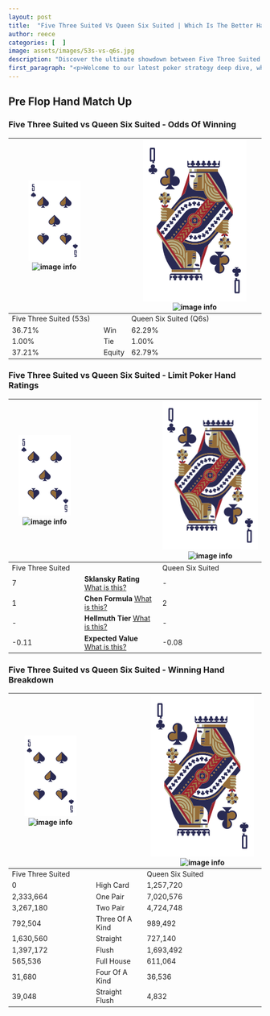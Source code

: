 ```yaml
---
layout: post
title:  "Five Three Suited Vs Queen Six Suited | Which Is The Better Hand In Poker? A Complete Guide"
author: reece
categories: [  ]
image: assets/images/53s-vs-q6s.jpg
description: "Discover the ultimate showdown between Five Three Suited and Queen Six Suited in poker! Uncover the odds, strategies, and scenarios where one hand triumphs over the other. Get ready to up your poker game with this thrilling analysis."
first_paragraph: "<p>Welcome to our latest poker strategy deep dive, where we're pitting two distinct hands against each other in a high-stakes showdown: Five Three Suited vs Queen Six Suited.</p><p>In the dynamic world of poker, every decision counts, and knowing which hand holds the upper hand is key to your success at the table.</p><p>In this article, we'll dissect these two hands, explore the scenarios where one dominates the other, and equip you with the knowledge to make strategic choices that can tip the odds in your favor.</p><p>Get ready to unravel the intriguing dynamics of these poker hands and elevate your game to new heights.</p>"
---
```




[comment]: # (sp0)

## Pre Flop Hand Match Up

<div class="table hand-ratings" markdown="1"> 



### Five Three Suited vs Queen Six Suited - Odds Of Winning


    
| ![image info](assets/images/hand1/5.png) ![image info](assets/images/hand1/3s.png) |  | ![image info](assets/images/hand2/Q.png) ![image info](assets/images/hand2/6s.png) |
| -------- | -------- | -------- |
| Five Three Suited (53s) |  | Queen Six Suited (Q6s) |
| 36.71% | Win | 62.29% |
| 1.00% | Tie | 1.00% |
| 37.21% | Equity | 62.79% |




[comment]: # (sp1)



### Five Three Suited vs Queen Six Suited - Limit Poker Hand Ratings


    
| ![image info](assets/images/hand1/5.png) ![image info](assets/images/hand1/3s.png) |  | ![image info](assets/images/hand2/Q.png) ![image info](assets/images/hand2/6s.png) |
| -------- | -------- | -------- |
| Five Three Suited |  | Queen Six Suited |
| 7 | **Sklansky Rating** [What is this?](/sklansky-rating-explained) | - |
| 1 | **Chen Formula** [What is this?](/chen-formula-explained) | 2 |
| - | **Hellmuth Tier** [What is this?](/Hellmuth-tier-explained) | - |
| -0.11 | **Expected Value** [What is this?](/expected-value-explained) | -0.08 |




[comment]: # (sp2)



### Five Three Suited vs Queen Six Suited - Winning Hand Breakdown


    
| ![image info](assets/images/hand1/5.png) ![image info](assets/images/hand1/3s.png) |  | ![image info](assets/images/hand2/Q.png) ![image info](assets/images/hand2/6s.png) |
| -------- | -------- | -------- |
| Five Three Suited |  | Queen Six Suited |
| 0 | High Card | 1,257,720 |
| 2,333,664 | One Pair | 7,020,576 |
| 3,267,180 | Two Pair | 4,724,748 |
| 792,504 | Three Of A Kind | 989,492 |
| 1,630,560 | Straight | 727,140 |
| 1,397,172 | Flush | 1,693,492 |
| 565,536 | Full House | 611,064 |
| 31,680 | Four Of A Kind | 36,536 |
| 39,048 | Straight Flush | 4,832 |




[comment]: # (sp3)



</div>

[comment]: # (sp4)



[comment]: # (sp5)


